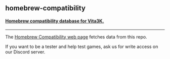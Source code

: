## homebrew-compatibility
#### [Homebrew compatibility database for Vita3K.](https://github.com/Vita3K/homebrew-compatibility/issues)

---

The [Homebrew Compatibility web page](https://vita3k.org/compatibility-homebrew.html) fetches data from this repo.

If you want to be a tester and help test games, ask us for write access on our Discord server.
